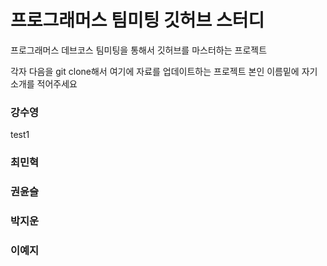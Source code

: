 # 프로그래머스 팀미팅 깃허브 스터디

프로그래머스 데브코스 팀미팅을 통해서 깃허브를 마스터하는 프로젝트

각자 다음을 git clone해서 여기에 자료를 업데이트하는 프로젝트
본인 이름밑에 자기 소개를 적어주세요

### 강수영

test1

### 최민혁

### 권윤슬

### 박지운

### 이예지
